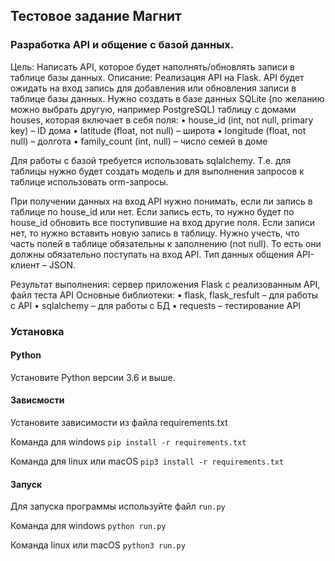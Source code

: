 ## Тестовое задание Mагнит

### Разработка API и общение с базой данных.

Цель: Написать API, которое будет наполнять/обновлять записи в таблице базы данных.
Описание: Реализация API на Flask. API будет ожидать на вход запись для добавления или обновления записи в таблице базы данных. Нужно создать в базе данных SQLite (по желанию можно выбрать другую, например PostgreSQL) таблицу с домами houses, которая включает в себя поля:
•	house_id (int, not null, primary key) – ID дома
•	latitude (float, not null) – широта
•	longitude (float, not null) – долгота
•	family_count (int, null) – число семей в доме

Для работы с базой требуется использовать sqlalchemy. Т.е. для таблицы нужно будет создать модель и для выполнения запросов к таблице использовать orm-запросы.

При получении данных на вход API нужно понимать, если ли запись в таблице по house_id или нет. Если запись есть, то нужно будет по house_id обновить все поступившие на вход другие поля. Если записи нет, то нужно вставить новую запись в таблицу.
Нужно учесть, что часть полей в таблице обязательны к заполнению (not null). То есть они должны обязательно поступать на вход API.
Тип данных общения API-клиент – JSON.

Результат выполнения: сервер приложения Flask с реализованным API, файл теста API
Основные библиотеки:
•	flask, flask_resfult – для работы с API
•	sqlalchemy – для работы с БД
•	requests – тестирование API


### Установка
 
#### Python

Установите Python версии 3.6 и выше.

#### Зависмости

Установите зависимости из файла requirements.txt 

Команда для windows `pip install -r requirements.txt`

Команда для linux или macOS `pip3 install -r requirements.txt`

#### Запуск

Для запуска программы используйте файл `run.py`

Команда для windows `python run.py`

Команда linux или macOS `python3 run.py`